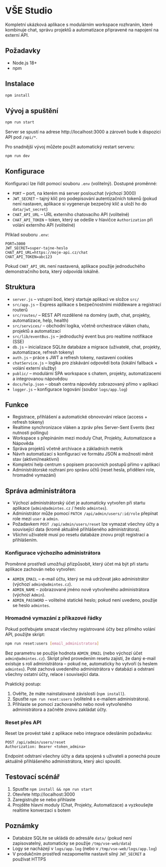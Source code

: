 # VŠE Studio

Kompletní ukázková aplikace s modulárním workspace rozhraním, které kombinuje chat, správu projektů a automatizace připravené na napojení na externí API.

## Požadavky

- Node.js 18+
- npm

## Instalace

```bash
npm install
```

## Vývoj a spuštění

```bash
npm run start
```

Server se spustí na adrese http://localhost:3000 a zároveň bude k dispozici API pod `/api/*`.

Pro snadnější vývoj můžete použít automatický restart serveru:

```bash
npm run dev
```

## Konfigurace

Konfiguraci lze řídit pomocí souboru `.env` (volitelný). Dostupné proměnné:

- `PORT` – port, na kterém má server poslouchat (výchozí 3000)
- `JWT_SECRET` – tajný klíč pro podepisování autentizačních tokenů (pokud není nastaven, aplikace si vygeneruje bezpečný
  klíč a uloží ho do `data/jwt_secret`)
- `CHAT_API_URL` – URL externího chatovacího API (volitelné)
- `CHAT_API_TOKEN` – token, který se odešle v hlavičce `Authorization` při volání externího API (volitelné)

Příklad souboru `.env`:

```
PORT=3000
JWT_SECRET=super-tajne-heslo
CHAT_API_URL=https://moje-api.cz/chat
CHAT_API_TOKEN=abc123
```

Pokud `CHAT_API_URL` není nastavená, aplikace použije jednoduchého demonstračního bota, který odpovídá lokálně.

## Struktura

- `server.js` – vstupní bod, který startuje aplikaci ve složce `src/`
- `src/app.js` – Express aplikace s bezpečnostními middleware a registrací routerů
- `src/routes/` – REST API rozdělené na domény (auth, chat, projekty, automatizace, help, health)
- `src/services/` – obchodní logika, včetně orchestrace vláken chatu, projektů a automatizací
- `src/lib/eventBus.js` – jednoduchý event bus pro realtime notifikace (SSE)
- `db.js` – inicializace SQLite databáze a migrace (uživatelé, chat, projekty, automatizace, refresh tokeny)
- `auth.js` – práce s JWT a refresh tokeny, nastavení cookies
- `chatService.js` – logika pro získávání odpovědí bota (lokální fallback + volání externí služby)
- `public/` – modulární SPA workspace s chatem, projekty, automatizacemi a integrovanou nápovědou
- `docs/help.json` – obsah centra nápovědy zobrazovaný přímo v aplikaci
- `logger.js` – konfigurace logování (soubor `logs/app.log`)

## Funkce

- Registrace, přihlášení a automatické obnovování relace (access + refresh tokeny)
- Realtime synchronizace vláken a zpráv přes Server-Sent Events (bez nutnosti pollingu)
- Workspace s přepínáním mezi moduly Chat, Projekty, Automatizace a Nápověda
- Správa projektů včetně archivace a základních metrik
- Návrh automatizací s konfigurací ve formátu JSON a možností měnit stav (aktivní/neaktivní)
- Kompletní help centrum s popisem pracovních postupů přímo v aplikaci
- Administrátorské rozhraní pro správu účtů (reset hesla, přidělení role, hromadné vymazání)

## Správa administrátora

- Výchozí administrátorský účet je automaticky vytvořen při startu aplikace (`admin@admintes.cz` / heslo `admintes`).
- Administrátor může pomocí `PATCH /api/admin/users/:id/role` přepínat role mezi `user` a `admin`.
- Požadavkem `POST /api/admin/users/reset` lze vymazat všechny účty a související data (kromě aktuálně přihlášeného administrátora).
- Všichni uživatelé musí po resetu databáze znovu projít registrací a přihlášením.

### Konfigurace výchozího administrátora

Proměnné prostředí umožňují přizpůsobit, který účet má být při startu aplikace zachován nebo vytvořen:

- `ADMIN_EMAIL` – e-mail účtu, který se má udržovat jako administrátor (výchozí `admin@admintes.cz`).
- `ADMIN_NAME` – zobrazované jméno nově vytvořeného administrátora (výchozí `Admin`).
- `ADMIN_PASSWORD` – volitelné statické heslo; pokud není uvedeno, použije se heslo `admintes`.

### Hromadné vymazání z příkazové řádky

Pokud potřebujete smazat všechny registrované účty bez přímého volání API, použijte skript:

```bash
npm run reset:users [email_administratora]
```

Bez parametru se použije hodnota `ADMIN_EMAIL` (nebo výchozí účet `admin@admintes.cz`). Skript před provedením resetu zajistí, že daný e-mail existuje s rolí administrátora – pokud ne, automaticky ho vytvoří (s heslem `admintes`). Poté zachová uvedeného administrátora v databázi a odstraní všechny ostatní účty, relace i související data.

Praktický postup:

1. Ověřte, že máte nainstalované závislosti (`npm install`).
2. Spusťte `npm run reset:users` (volitelně s e-mailem administrátora).
3. Přihlaste se pomocí zachovaného nebo nově vytvořeného administrátora a začněte znovu zakládat účty.

### Reset přes API

Reset lze provést také z aplikace nebo integrace odesláním požadavku:

```http
POST /api/admin/users/reset
Authorization: Bearer <token_admina>
```

Endpoint odstraní všechny účty a data spojená s uživateli a ponechá pouze aktuálně přihlášeného administrátora, který akci spouští.

## Testovací scénář

1. Spusťte `npm install && npm run start`
2. Otevřete http://localhost:3000
3. Zaregistrujte se nebo přihlaste
4. Projděte hlavní moduly (Chat, Projekty, Automatizace) a vyzkoušejte realtime konverzaci s botem

## Poznámky

- Databáze SQLite se ukládá do adresáře `data/` (pokud není zapisovatelný, automaticky se použije `/tmp/vse-web/data`)
- Logy se nacházejí v `logs/app.log` (nebo v `/tmp/vse-web/logs/app.log`)
- V produkčním prostředí nezapomeňte nastavit silný `JWT_SECRET` a používat HTTPS
